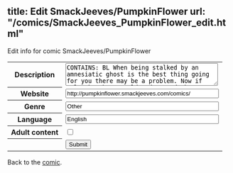 title: Edit SmackJeeves/PumpkinFlower
url: "/comics/SmackJeeves_PumpkinFlower_edit.html"
---
Edit info for comic SmackJeeves/PumpkinFlower

<form name="comic" action="http://gaepostmail.appspot.com/comic/" method="post">
<table class="comicinfo">
<tr>
<th>Description</th><td><textarea name="description" cols="40" rows="3">CONTAINS: BL When being stalked by an amnesiatic ghost is the best thing going for you there may be a problem. Now if only the ghost could understand the term 'personal space.' FINISHED</textarea></td>
</tr>
<tr>
<th>Website</th><td><input type="text" name="url" value="http://pumpkinflower.smackjeeves.com/comics/" size="40"/></td>
</tr>
<tr>
<th>Genre</th><td><input type="text" name="genre" value="Other" size="40"/></td>
</tr>
<tr>
<th>Language</th><td><input type="text" name="language" value="English" size="40"/></td>
</tr>
<tr>
<th>Adult content</th><td><input type="checkbox" name="adult" value="adult" /></td>
</tr>
<tr>
<th></th><td>
<input type="hidden" name="comic" value="SmackJeeves_PumpkinFlower" />
<input type="submit" name="submit" value="Submit" />
</td>
</tr>
</table>
</form>

Back to the [comic](SmackJeeves_PumpkinFlower.html).
